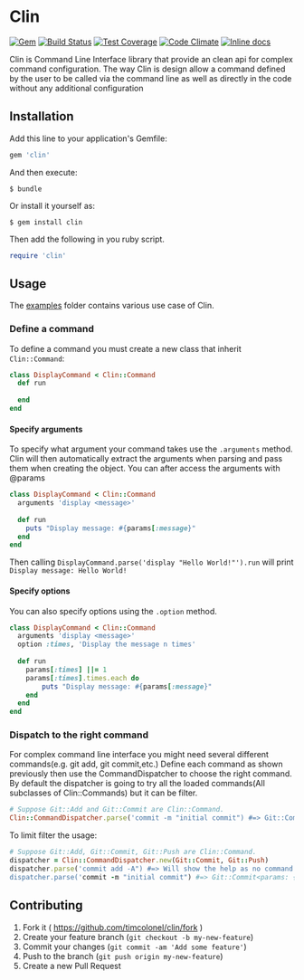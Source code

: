 # Clin
[![Gem](https://img.shields.io/gem/v/clin.svg?style=flat-square)](http://rubygems.org/gems/clin)
[![Build Status](https://img.shields.io/travis/timcolonel/clin/master.svg?style=flat-square)](https://travis-ci.org/timcolonel/clin)
[![Test Coverage](https://img.shields.io/codeclimate/github/timcolonel/clin.svg?style=flat-square)](https://codeclimate.com/github/timcolonel/clin/coverage)
[![Code Climate](https://img.shields.io/codeclimate/coverage/github/timcolonel/clin.svg?style=flat-square)](https://codeclimate.com/github/timcolonel/clin)
[![Inline docs](http://inch-ci.org/github/timcolonel/clin.svg?branch=master&style=flat-square)](http://inch-ci.org/github/timcolonel/clin)

Clin is Command Line Interface library that provide an clean api for complex command configuration.
The way Clin is design allow a command defined by the user to be called via the command line as well as directly in the code without any additional configuration
## Installation

Add this line to your application's Gemfile:

```ruby
gem 'clin'
```

And then execute:

    $ bundle

Or install it yourself as:

    $ gem install clin

Then add the following in you ruby script.
```ruby
require 'clin'
```
## Usage

The [examples](examples/) folder contains various use case of Clin.

### Define a command
To define a command you must create a new class that inherit `Clin::Command`:

```ruby
class DisplayCommand < Clin::Command
  def run
     
  end
end
```

#### Specify arguments
To specify what argument your command takes use the `.arguments` method.
Clin will then automatically extract the arguments when parsing and pass them when creating the object.
You can after access the arguments with @params
```ruby
class DisplayCommand < Clin::Command
  arguments 'display <message>'
  
  def run
    puts "Display message: #{params[:message}"
  end
end
```

Then calling `DisplayCommand.parse('display "Hello World!"').run` will print `Display message: Hello World!`

#### Specify options
You can also specify options using the `.option` method.
```ruby
class DisplayCommand < Clin::Command
  arguments 'display <message>'
  option :times, 'Display the message n times'
  
  def run
    params[:times] ||= 1
    params[:times].times.each do 
        puts "Display message: #{params[:message}"
    end
  end
end
```

### Dispatch to the right command
For complex command line interface you might need several different commands(e.g. git add, git commit,etc.)
Define each command as shown previously then use the CommandDispatcher to choose the right command.
By default the dispatcher is going to try all the loaded commands(All subclasses of Clin::Commands)
but it can be filter.
```ruby
# Suppose Git::Add and Git::Commit are Clin::Command.
Clin::CommandDispatcher.parse('commit -m "initial commit") #=> Git::Commit<params: {message: "initial commit"}>
```

To limit filter the usage:
```ruby
# Suppose Git::Add, Git::Commit, Git::Push are Clin::Command.
dispatcher = Clin::CommandDispatcher.new(Git::Commit, Git::Push)
dispatcher.parse('commit add -A") #=> Will show the help as no command match.
dispatcher.parse('commit -m "initial commit") #=> Git::Commit<params: {message: "initial commit"}>
```
## Contributing

1. Fork it ( https://github.com/timcolonel/clin/fork )
2. Create your feature branch (`git checkout -b my-new-feature`)
3. Commit your changes (`git commit -am 'Add some feature'`)
4. Push to the branch (`git push origin my-new-feature`)
5. Create a new Pull Request
